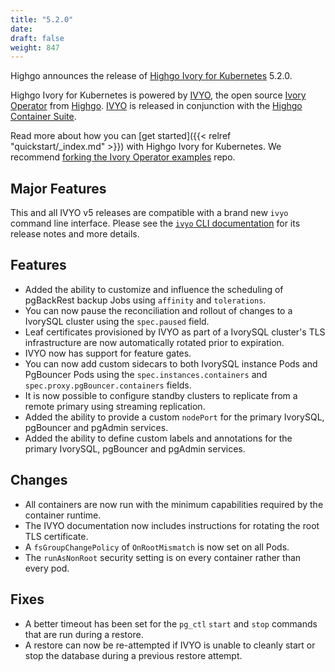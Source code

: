 ```yaml
---
title: "5.2.0"
date:
draft: false
weight: 847
---
```


Highgo announces the release of [Highgo Ivory for Kubernetes](https://www.crunchydata.com/products/highgo-ivorysql-for-kubernetes/) 5.2.0.

Highgo Ivory for Kubernetes is powered by [IVYO](https://github.com/ivorysql/ivory-operator), the open source [Ivory Operator](https://github.com/ivorysql/ivory-operator) from [Highgo](https://www.crunchydata.com). [IVYO](https://github.com/ivorysql/ivory-operator) is released in conjunction with the [Highgo Container Suite](https://github.com/ivorysql/highgo-containers).

Read more about how you can [get started]({{< relref "quickstart/_index.md" >}}) with Highgo Ivory for Kubernetes. We recommend [forking the Ivory Operator examples](https://github.com/ivorysql/ivory-operator-examples/fork) repo.

## Major Features

This and all IVYO v5 releases are compatible with a brand new `ivyo` command line interface.
Please see the [`ivyo` CLI documentation](https://access.crunchydata.com/documentation/ivory-operator-client/latest)
for its release notes and more details.

## Features

- Added the ability to customize and influence the scheduling of pgBackRest backup Jobs using `affinity` and `tolerations`.
- You can now pause the reconciliation and rollout of changes to a IvorySQL cluster using the `spec.paused` field.
- Leaf certificates provisioned by IVYO as part of a IvorySQL cluster's TLS infrastructure are now automatically rotated prior to expiration.
- IVYO now has support for feature gates.
- You can now add custom sidecars to both IvorySQL instance Pods and PgBouncer Pods using the `spec.instances.containers` and `spec.proxy.pgBouncer.containers` fields.
- It is now possible to configure standby clusters to replicate from a remote primary using streaming replication.
- Added the ability to provide a custom `nodePort` for the primary IvorySQL, pgBouncer and pgAdmin services.
- Added the ability to define custom labels and annotations for the primary IvorySQL, pgBouncer and pgAdmin services.

## Changes

- All containers are now run with the minimum capabilities required by the container runtime.
- The IVYO documentation now includes instructions for rotating the root TLS certificate.
- A `fsGroupChangePolicy` of `OnRootMismatch` is now set on all Pods.
- The `runAsNonRoot` security setting is on every container rather than every pod.

## Fixes

- A better timeout has been set for the `pg_ctl` `start` and `stop` commands that are run during a restore.
- A restore can now be re-attempted if IVYO is unable to cleanly start or stop the database during a previous restore attempt.
